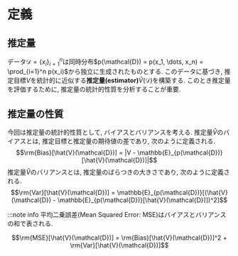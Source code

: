 # 定義

## 推定量

データ$\mathcal{D} = \{x_i\}_{i=1}^n$は同時分布$p(\mathcal{D}) = p(x_1, \dots, x_n) = \prod_{i=1}^n p(x_i)$から独立に生成されたものとする.
このデータに基づき, 推定目標$V$を統計的に近似する**推定量(estimator)**$\hat{V}(\mathcal{D})$を構築する.
このとき推定量を評価するために, 推定量の統計的性質を分析することが重要.

## 推定量の性質

今回は推定量の統計的性質として, バイアスとバリアンスを考える.
推定量$\hat{V}$のバイアスとは, 推定目標と推定量の期待値の差であり, 次のように定義される.
$$\rm{Bias}[\hat{V}(\mathcal{D})] = |V - \mathbb{E}_{p(\mathcal{D})}[\hat{V}(\mathcal{D})]|$$
推定量$\hat{V}$のバリアンスとは, 推定量のばらつきの大きさであり, 次のように定義される.
$$\rm{Var}[\hat{V}(\mathcal{D})] = \mathbb{E}_{p(\mathcal{D})}[(\hat{V}(\mathcal{D}) - \mathbb{E}_{p(\mathcal{D})}[\hat{V}(\mathcal{D})])^2]$$

:::note info
平均二乗誤差(Mean Squared Error: MSE)はバイアスとバリアンスの和で表される.

```math
\rm{MSE}[\hat{V}(\mathcal{D})] = \rm{Bias}[\hat{V}(\mathcal{D})]^2 + \rm{Var}[\hat{V}(\mathcal{D})]
```
